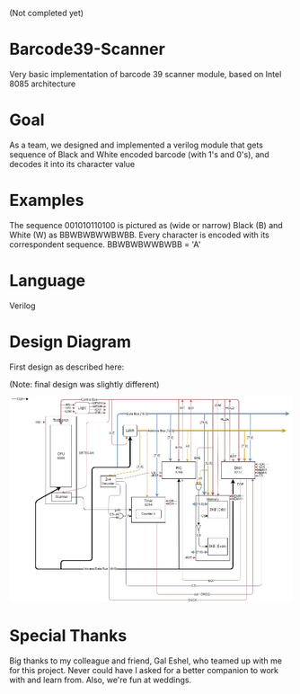 (Not completed yet)

# Barcode39-Scanner
Very basic implementation of barcode 39 scanner module, based on Intel 8085 architecture

# Goal
As a team, we designed and implemented a verilog module that gets sequence of Black and White encoded barcode (with 1's and 0's), and decodes it into its character value

# Examples
The sequence 001010110100 is pictured as (wide or narrow) Black (B) and White (W) as BBWBWBWWBWBB.
Every character is encoded with its correspondent sequence.
BBWBWBWWBWBB = 'A'

# Language
Verilog

# Design Diagram
First design as described here:

(Note: final design was slightly different)

![alt text](https://github.com/lejrn/Barcode39-Scanner/blob/main/23082020v1.3.jpg?raw=true)

# Special Thanks
Big thanks to my colleague and friend, Gal Eshel, who teamed up with me for this project. Never could have I asked for a better companion to work with and learn from. Also, we're fun at weddings.

